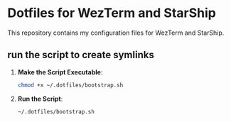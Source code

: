 # Dotfiles for WezTerm and StarShip

This repository contains my configuration files for WezTerm and StarShip.

## run the script to create symlinks

1. **Make the Script Executable**:
   ```sh
   chmod +x ~/.dotfiles/bootstrap.sh
   ```
   
2. **Run the Script**:
   ```sh
   ~/.dotfiles/bootstrap.sh
   ```

